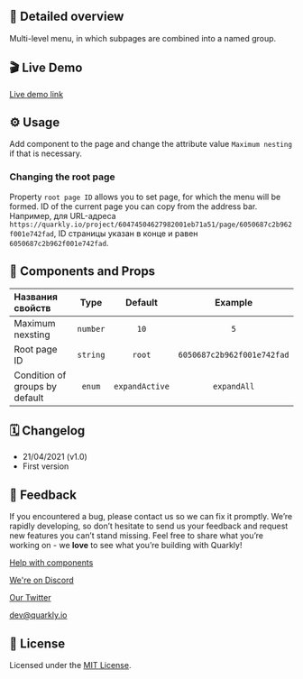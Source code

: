 ## 📖 Detailed overview

Multi-level menu, in which subpages are combined into a named group.

## 🎬 Live Demo

[Live demo link](https://quarkly-catalog.netlify.app/mobilesidepanel/)

## ⚙️ Usage

Add component to the page and change the attribute value `Maximum nesting` if that is necessary.

### Changing the root page

Property `root page ID` allows you to set page, for which the menu will be formed.
ID of the current page you can copy from the address bar.
Например, для URL-адреса `https://quarkly.io/project/60474504627982001eb71a51/page/6050687c2b962f001e742fad`, ID страницы указан в конце и равен `6050687c2b962f001e742fad`.

## 🧩 Components and Props

| Названия свойств             |   Type   |     Default    |           Example          |
| :--------------------------- | :------: | :------------: | :------------------------: |
| Maximum nexsting             | `number` |      `10`      |             `5`            |
| Root page ID                 | `string` |     `root`     | `6050687c2b962f001e742fad` |
| Condition of groups by default|  `enum`  | `expandActive` |         `expandAll`        |

## 🗓 Changelog

 - 21/04/2021 (v1.0)
 - First version

## 📮 Feedback

If you encountered a bug, please contact us so we can fix it promptly. We’re rapidly developing, so don’t hesitate to send us your feedback and request new features you can’t stand missing. Feel free to share what you’re working on - we **love** to see what you’re building with Quarkly!

[Help with components](https://community.quarkly.io/c/requests/11)

[We're on Discord](https://discord.gg/f9KhSMGX)

[Our Twitter](https://twitter.com/quarklyapp)

[dev@quarkly.io](mailto:dev@quarkly.io)

## 📝 License

Licensed under the [MIT License](./LICENSE).
